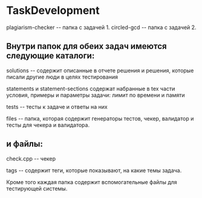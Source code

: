 # TaskDevelopment


plagiarism-checker -- папка с задачей 1.
circled-gcd -- папка с задачей 2.

## Внутри папок для обеих задач имеются следующие каталоги:
 
solutions -- содержит описанные в отчете решения и решения, которые писали другие люди в целях тестирования

statements и statement-sections содержат набранные в tex части условия, примеры и параметры задачи: лимит по времени и памяти

tests -- тесты к задаче и ответы на них

files -- папка, которая содержит генераторы тестов, чекер, валидатор и тесты для чекера и валидатора.

## и файлы:
check.cpp -- чекер

tags -- содержит теги, которые показывают, на какие темы задача.


Кроме того каждая папка содержит вспомогательные файлы для тестирующей системы.

